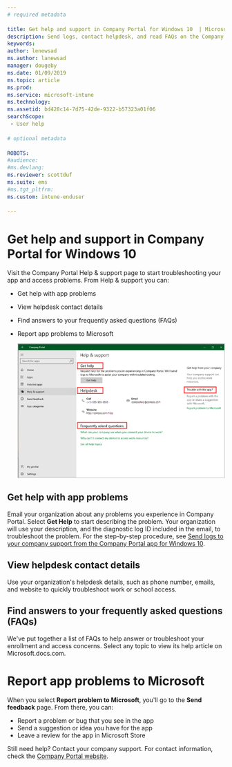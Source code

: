 ```yaml
---
# required metadata

title: Get help and support in Company Portal for Windows 10  | Microsoft Docs
description: Send logs, contact helpdesk, and read FAQs on the Company Portal Help & support page.  
keywords:
author: lenewsad
ms.author: lanewsad
manager: dougeby
ms.date: 01/09/2019
ms.topic: article
ms.prod:
ms.service: microsoft-intune
ms.technology:
ms.assetid: bd428c14-7d75-42de-9322-b57323a01f06
searchScope:
 - User help

# optional metadata

ROBOTS:  
#audience:
#ms.devlang:
ms.reviewer: scottduf
ms.suite: ems
#ms.tgt_pltfrm:
ms.custom: intune-enduser

---
```


# Get help and support in Company Portal for Windows 10

Visit the Company Portal Help & support page to start troubleshooting your app and access problems. From Help & support you can:  

* Get help with app problems
* View helpdesk contact details
* Find answers to your frequently asked questions (FAQs) 
* Report app problems to Microsoft

   ![Example screenshot of the Company Portal app for Windows 10, Help & support page, highlighting each section title.](./media/1812_UCP_Help_Support_sections.png)  

## Get help with app problems

Email your organization about any problems you experience in Company Portal. Select **Get Help** to start describing the problem. Your organization will use your description, and the diagnostic log ID included in the email, to troubleshoot the problem. For the step-by-step procedure, see [Send logs to your company support from the Company Portal app for Windows 10](send-logs-to-your-it-admin-cp-windows.md).  

## View helpdesk contact details  
Use your organization's helpdesk details, such as phone number, emails, and website to quickly troubleshoot work or school access.  

## Find answers to your frequently asked questions (FAQs)  
We've put together a list of FAQs to help answer or troubleshoot your enrollment and access concerns. Select any topic to view its help article on Microsoft.docs.com.  

# Report app problems to Microsoft  
When you select **Report problem to Microsoft**, you'll go to the **Send feedback** page. From there, you can:

* Report a problem or bug that you see in the app  
* Send a suggestion or idea you have for the app  
* Leave a review for the app in Microsoft Store   


Still need help? Contact your company support. For contact information, check the [Company Portal website](https://go.microsoft.com/fwlink/?linkid=2010980).
